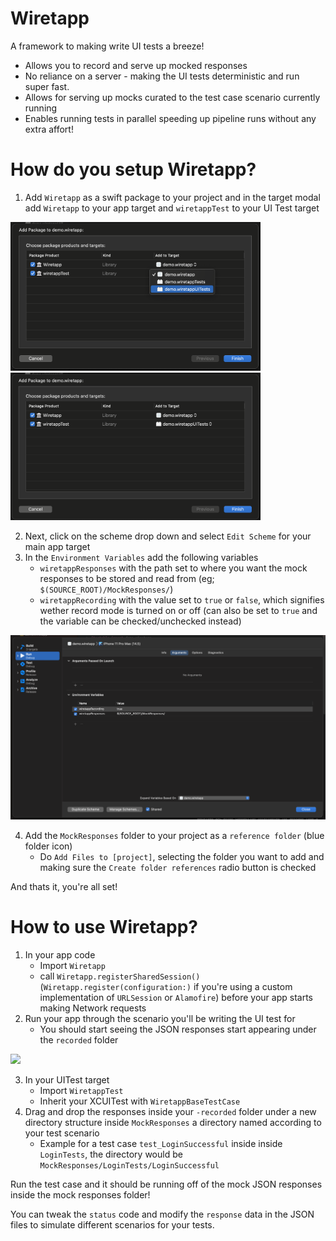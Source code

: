 # Wiretapp

A framework to making write UI tests a breeze!

- Allows you to record and serve up mocked responses
- No reliance on a server - making the UI tests deterministic and run super fast.
- Allows for serving up mocks curated to the test case scenario currently running
- Enables running tests in parallel speeding up pipeline runs without any extra affort!

# How do you setup Wiretapp?

1. Add `Wiretapp` as a swift package to your project and in the target modal add `Wiretapp` to your app target and `wiretappTest` to your UI Test target

<img src="./docs/demo.sp.target.1.png" width="400"/> <img src="./docs/demo.sp.target.2.png" width="400"/>

2. Next, click on the scheme drop down and select `Edit Scheme` for your main app target
3. In the `Environment Variables` add the following variables
    - `wiretappResponses` with the path set to where you want the mock responses to be stored and read from (eg; `$(SOURCE_ROOT)/MockResponses/`)
    - `wiretappRecording` with the value set to `true` or `false`, which signifies wether record mode is turned on or off (can also be set to `true` and the variable can be checked/unchecked instead)

<img src="./docs/demo.env.vars.png" width="600"/> 

4. Add the `MockResponses` folder to your project as a `reference folder` (blue folder icon)
    - Do `Add Files to [project]`, selecting the folder you want to add and making sure the `Create folder references` radio button is checked 

And thats it, you're all set!

# How to use Wiretapp?

1. In your app code
    - Import `Wiretapp`
    - call `Wiretapp.registerSharedSession()` (`Wiretapp.register(configuration:)` if you're using a custom implementation of `URLSession` or `Alamofire`) before your app starts making Network requests
2. Run your app through the scenario you'll be writing the UI test for
    - You should start seeing the JSON responses start appearing under the `recorded` folder

<img src="./docs/demo.record.gif" width="800"/> 

3. In your UITest target
    - Import `WiretappTest`
    - Inherit your XCUITest with `WiretappBaseTestCase`
4. Drag and drop the responses inside your `-recorded` folder under a new directory structure inside `MockResponses` a directory named according to your test scenario
    - Example for a test case `test_LoginSuccessful` inside inside `LoginTests`, the directory would be `MockResponses/LoginTests/LoginSuccessful`

Run the test case and it should be running off of the mock JSON responses inside the mock responses folder!

You can tweak the `status` code and modify the `response` data in the JSON files to simulate different scenarios for your tests.

